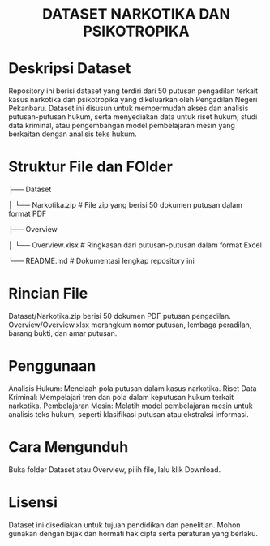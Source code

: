 <h1 align="center">DATASET NARKOTIKA DAN PSIKOTROPIKA</h1>




# Deskripsi Dataset

Repository ini berisi dataset yang terdiri dari 50 putusan pengadilan terkait kasus narkotika dan psikotropika yang dikeluarkan oleh Pengadilan Negeri Pekanbaru. Dataset ini disusun untuk mempermudah akses dan analisis putusan-putusan hukum, serta menyediakan data untuk riset hukum, studi data kriminal, atau pengembangan model pembelajaran mesin yang berkaitan dengan analisis teks hukum.

# Struktur File dan FOlder

├── Dataset

│   └── Narkotika.zip      # File zip yang berisi 50 dokumen putusan dalam format PDF

├── Overview

│   └── Overview.xlsx      # Ringkasan dari putusan-putusan dalam format Excel

└── README.md              # Dokumentasi lengkap repository ini


# Rincian File

Dataset/Narkotika.zip berisi 50 dokumen PDF putusan pengadilan.
Overview/Overview.xlsx merangkum nomor putusan, lembaga peradilan, barang bukti, dan amar putusan.

# Penggunaan 

Analisis Hukum: Menelaah pola putusan dalam kasus narkotika.
Riset Data Kriminal: Mempelajari tren dan pola dalam keputusan hukum terkait narkotika.
Pembelajaran Mesin: Melatih model pembelajaran mesin untuk analisis teks hukum, seperti klasifikasi putusan atau ekstraksi informasi.

# Cara Mengunduh 

Buka folder Dataset atau Overview, pilih file, lalu klik Download.

# Lisensi

Dataset ini disediakan untuk tujuan pendidikan dan penelitian. Mohon gunakan dengan bijak dan hormati hak cipta serta peraturan yang berlaku.



